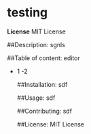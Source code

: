 # testing
  **License** MIT License
  
  ##Description:
  sgnls

  ##Table of content:
  editor
- 1
-2 

  ##Installation:
  sdf

  ##Usage:
  sdf

  ##Contributing:
  sdf

  ##License:
  MIT License
